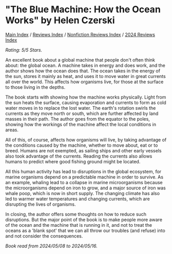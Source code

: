 # "The Blue Machine: How the Ocean Works" by Helen Czerski

[Main Index](../../../README.md) / [Reviews Index](../../README.md) / [Nonfiction Reviews Index](../README.md) / [2024 Reviews Index](README.md)

*Rating: 5/5 Stars.*

An excellent book about a global machine that people don't often think about: the global ocean. A machine takes in energy and does work, and the author shows how the ocean does that. The ocean takes in the energy of the sun, stores it mainly as heat, and uses it to move water in great currents all over the world. This affects how organisms live, for those at the surface to those living in the depths.

The book starts with showing how the machine works physically. Light from the sun heats the surface, causing evaporation and currents to form as cold water moves in to replace the lost water. The earth's rotation swirls the currents as they move north or south, which are further affected by land masses in their path. The author goes from the equator to the poles, showing how the workings of the machine affect the local conditions in areas.

All of this, of course, affects how organisms will live, by taking advantage of the conditions caused by the machine, whether to move about, eat or to breed. Humans are not exempted, as sailing ships and other early vessels also took advantage of the currents. Reading the currents also allows humans to predict where good fishing ground might be located.

All this human activity has lead to disruptions in the global ecosystem, for marine organisms depend on a predictable machine in order to survive. As an example, whaling lead to a collapse in marine microorganisms because the microorganisms depend on iron to grow, and a major source of iron was whale poop, which is now in short supply. The changing climate has also led to warmer water temperatures and changing currents, which are disrupting the lives of organisms.

In closing, the author offers some thoughts on how to reduce such disruptions. But the major point of the book is to make people more aware of the ocean and the machine that is running in it, and not to treat the oceans as a 'blank spot' that we can all throw our troubles (and refuse) into and not consider the consequences.

*Book read from 2024/05/08 to 2024/05/16.*
